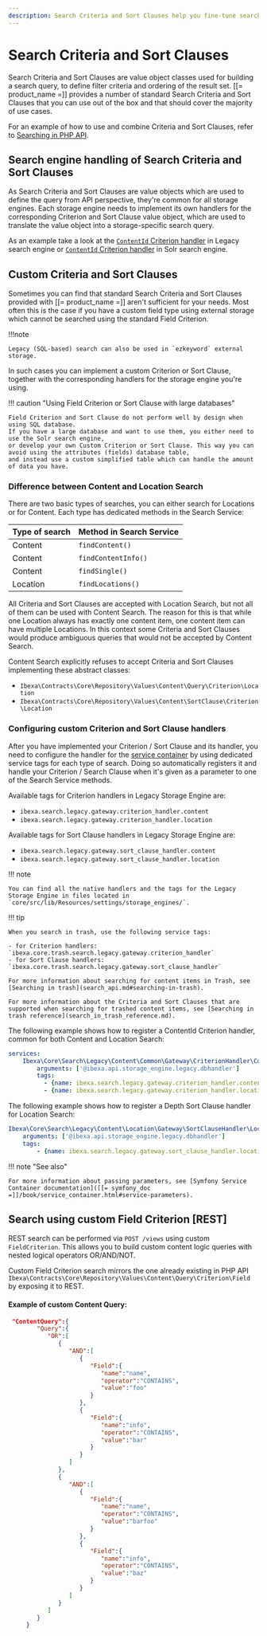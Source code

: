 ```yaml
---
description: Search Criteria and Sort Clauses help you fine-tune searches done by using the Search API.
---
```


# Search Criteria and Sort Clauses

Search Criteria and Sort Clauses are value object classes used for building a search query, to define filter criteria and ordering of the result set.
[[= product_name =]] provides a number of standard Search Criteria and Sort Clauses that you can use out of the box and that should cover the majority of use cases.

For an example of how to use and combine Criteria and Sort Clauses, refer to [Searching in PHP API](search_api.md).

## Search engine handling of Search Criteria and Sort Clauses

As Search Criteria and Sort Clauses are value objects which are used to define the query from API perspective, they're common for all storage engines.
Each storage engine needs to implement its own handlers for the corresponding Criterion and Sort Clause value object,
which are used to translate the value object into a storage-specific search query.

As an example take a look at the [`ContentId` Criterion handler](https://github.com/ibexa/core/blob/main/src/lib/Search/Legacy/Content/Common/Gateway/CriterionHandler/ContentId.php) in Legacy search engine
or [`ContentId` Criterion handler](https://github.com/ibexa/solr/blob/main/src/lib/Query/Common/CriterionVisitor/ContentIdIn.php) in Solr search engine.

## Custom Criteria and Sort Clauses

Sometimes you can find that standard Search Criteria and Sort Clauses provided with [[= product_name =]] aren't sufficient for your needs. Most often this is the case if you have a custom field type using external storage which cannot be searched using the standard Field Criterion.

!!!note

    Legacy (SQL-based) search can also be used in `ezkeyword` external storage.

In such cases you can implement a custom Criterion or Sort Clause, together with the corresponding handlers for the storage engine you're using.

!!! caution "Using Field Criterion or Sort Clause with large databases"

    Field Criterion and Sort Clause do not perform well by design when using SQL database.
    If you have a large database and want to use them, you either need to use the Solr search engine,
    or develop your own Custom Criterion or Sort Clause. This way you can avoid using the attributes (fields) database table,
    and instead use a custom simplified table which can handle the amount of data you have.

### Difference between Content and Location Search

There are two basic types of searches, you can either search for Locations or for Content.
Each type has dedicated methods in the Search Service:

| Type of search | Method in Search Service |
|----------------|--------------------------|
| Content        | `findContent()`          |
| Content        | `findContentInfo()`      |
| Content        | `findSingle()`           |
| Location       | `findLocations()`        |

All Criteria and Sort Clauses are accepted with Location Search, but not all of them can be used with Content Search.
The reason for this is that while one Location always has exactly one content item, one content item can have multiple Locations.
In this context some Criteria and Sort Clauses would produce ambiguous queries that would not be accepted by Content Search.

Content Search explicitly refuses to accept Criteria and Sort Clauses implementing these abstract classes:

- `Ibexa\Contracts\Core\Repository\Values\Content\Query\Criterion\Location`
- `Ibexa\Contracts\Core\Repository\Values\Content\SortClause\Criterion\Location`

### Configuring custom Criterion and Sort Clause handlers

After you have implemented your Criterion / Sort Clause and its handler, you need to configure the handler for the [service container](php_api.md#service-container) by using dedicated service tags for each type of search. Doing so automatically registers it and handle your Criterion / Search Clause when it's given as a parameter to one of the Search Service methods.

Available tags for Criterion handlers in Legacy Storage Engine are:

- `ibexa.search.legacy.gateway.criterion_handler.content`
- `ibexa.search.legacy.gateway.criterion_handler.location`

Available tags for Sort Clause handlers in Legacy Storage Engine are:

- `ibexa.search.legacy.gateway.sort_clause_handler.content`
- `ibexa.search.legacy.gateway.sort_clause_handler.location`

!!! note

    You can find all the native handlers and the tags for the Legacy Storage Engine in files located in `core/src/lib/Resources/settings/storage_engines/`.

!!! tip

    When you search in trash, use the following service tags:

    - for Criterion handlers: `ibexa.core.trash.search.legacy.gateway.criterion_handler`
    - for Sort Clause handlers: `ibexa.core.trash.search.legacy.gateway.sort_clause_handler`

    For more information about searching for content items in Trash, see [Searching in trash](search_api.md#searching-in-trash).

    For more information about the Criteria and Sort Clauses that are supported when searching for trashed content items, see [Searching in trash reference](search_in_trash_reference.md).

The following example shows how to register a ContentId Criterion handler, common for both Content and Location Search:

``` yaml
services:
    Ibexa\Core\Search\Legacy\Content\Common\Gateway\CriterionHandler\ContentId:
        arguments: ['@ibexa.api.storage_engine.legacy.dbhandler']
        tags:
          - {name: ibexa.search.legacy.gateway.criterion_handler.content}
          - {name: ibexa.search.legacy.gateway.criterion_handler.location}
```

The following example shows how to register a Depth Sort Clause handler for Location Search:

``` yaml
Ibexa\Core\Search\Legacy\Content\Location\Gateway\SortClauseHandler\Location\Depth:
    arguments: ['@ibexa.api.storage_engine.legacy.dbhandler']
    tags:
        - {name: ibexa.search.legacy.gateway.sort_clause_handler.location}
```

!!! note "See also"

    For more information about passing parameters, see [Symfony Service Container documentation]([[= symfony_doc =]]/book/service_container.html#service-parameters).

## Search using custom Field Criterion [REST]

REST search can be performed via `POST /views` using custom `FieldCriterion`. This allows you to build custom content logic queries with nested logical operators OR/AND/NOT.

Custom Field Criterion search mirrors the one already existing in PHP API `Ibexa\Contracts\Core\Repository\Values\Content\Query\Criterion\Field` by exposing it to REST.

#### Example of custom Content Query:

```json
 "ContentQuery":{
        "Query":{
           "OR":[
              {
                 "AND":[
                    {
                       "Field":{
                          "name":"name",
                          "operator":"CONTAINS",
                          "value":"foo"
                       }
                    },
                    {
                       "Field":{
                          "name":"info",
                          "operator":"CONTAINS",
                          "value":"bar"
                       }
                    }
                 ]
              },
              {
                 "AND":[
                    {
                       "Field":{
                          "name":"name",
                          "operator":"CONTAINS",
                          "value":"barfoo"
                       }
                    },
                    {
                       "Field":{
                          "name":"info",
                          "operator":"CONTAINS",
                          "value":"baz"
                       }
                    }
                 ]
              }
           ]
        }
     }
```
